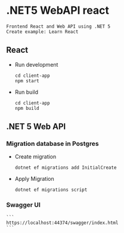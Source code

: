 # .NET5 WebAPI react
    Frontend React and Web API using .NET 5
    Create example: Learn React

## React
+ Run development
    ```
    cd client-app
    npm start
    ```
+ Run build
    ```
    cd client-app
    npm build
    ```

## .NET 5 Web API
### Migration database in Postgres
+ Create migration

    ```
    dotnet ef migrations add InitialCreate
    ```

+ Apply Migration
    ```
    dotnet ef migrations script
    ```

### Swagger UI
    ```
    https://localhost:44374/swagger/index.html
    ```